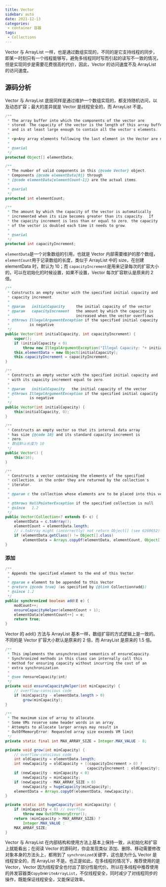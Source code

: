 ```yaml
---
title: Vector
sidebar: auto
date: 2021-12-13
categories:
 - container 容器
tags:
 - Collections
---
```


Vector 与 ArrayList 一样，也是通过数组实现的，不同的是它支持线程的同步，即某一时刻只有一个线程能够写，避免多线程同时写而引起的读写不一致的情况，但是实现同步是需要花费很高的代价，因此，Vector 的访问速度不及 ArrayList 的访问速度。

## 源码分析

Vector 与 ArrayList 底层同样是通过维护一个数组实现的，都支持随机访问，以及动态扩容；最大的差异就是 Vector 是线程安全的，而 ArrayList 不是。

``` java
/**
 * The array buffer into which the components of the vector are
 * stored. The capacity of the vector is the length of this array buffer,
 * and is at least large enough to contain all the vector's elements.
 *
 * <p>Any array elements following the last element in the Vector are null.
 *
 * @serial
 */
protected Object[] elementData;

/**
 * The number of valid components in this {@code Vector} object.
 * Components {@code elementData[0]} through
 * {@code elementData[elementCount-1]} are the actual items.
 *
 * @serial
 */
protected int elementCount;

/**
 * The amount by which the capacity of the vector is automatically
 * incremented when its size becomes greater than its capacity.  If
 * the capacity increment is less than or equal to zero, the capacity
 * of the vector is doubled each time it needs to grow.
 *
 * @serial
 */
protected int capacityIncrement;
```

`elementData`是一个对象数组的引用，也就是 Vector 内部需要维护的那个数组，`elementCount`用于记录数组的长度，类似于 ArrayList 中的 size，在创建 elementData 时，默认为 10；而 `capacityIncrement`是用来记录每次的扩容大小的，可以在初始化的时候设置，如果不设置，Vector 每次扩容默认是原来的 2 倍。

``` java
/**
 * Constructs an empty vector with the specified initial capacity and
 * capacity increment.
 *
 * @param   initialCapacity     the initial capacity of the vector
 * @param   capacityIncrement   the amount by which the capacity is
 *                              increased when the vector overflows
 * @throws IllegalArgumentException if the specified initial capacity
 *         is negative
 */
public Vector(int initialCapacity, int capacityIncrement) {
    super();
    if (initialCapacity < 0)
        throw new IllegalArgumentException("Illegal Capacity: "+ initialCapacity);
    this.elementData = new Object[initialCapacity];
    this.capacityIncrement = capacityIncrement;
}

/**
 * Constructs an empty vector with the specified initial capacity and
 * with its capacity increment equal to zero.
 *
 * @param   initialCapacity   the initial capacity of the vector
 * @throws IllegalArgumentException if the specified initial capacity
 *         is negative
 */
public Vector(int initialCapacity) {
    this(initialCapacity, 0);
}

/**
 * Constructs an empty vector so that its internal data array
 * has size {@code 10} and its standard capacity increment is
 * zero.
 * 数组默认长度为 10
 */
public Vector() {
    this(10);
}

/**
 * Constructs a vector containing the elements of the specified
 * collection, in the order they are returned by the collection's
 * iterator.
 *
 * @param c the collection whose elements are to be placed into this vector
 *
 * @throws NullPointerException if the specified collection is null
 * @since   1.2
 */
public Vector(Collection<? extends E> c) {
    elementData = c.toArray();
    elementCount = elementData.length;
    // c.toArray might (incorrectly) not return Object[] (see 6260652)
    if (elementData.getClass() != Object[].class)
        elementData = Arrays.copyOf(elementData, elementCount, Object[].class);
}
```

### 添加

``` java
/**
 * Appends the specified element to the end of this Vector.
 *
 * @param e element to be appended to this Vector
 * @return {@code true} (as specified by {@link Collection#add})
 * @since 1.2
 */
public synchronized boolean add(E e) {
    modCount++;
    ensureCapacityHelper(elementCount + 1);
    elementData[elementCount++] = e;
    return true;
}
```

Vector 的 add() 方法与 ArrayList 基本一样，数组扩容的方式逻辑上是一致的。不同的是 Vector 扩容大小默认是原来的 2 倍，而 ArrayList 是原来的 1.5 倍。

``` java
/**
 * This implements the unsynchronized semantics of ensureCapacity.
 * Synchronized methods in this class can internally call this
 * method for ensuring capacity without incurring the cost of an
 * extra synchronization.
 *
 * @see #ensureCapacity(int)
 */
private void ensureCapacityHelper(int minCapacity) {
    // overflow-conscious code
    if (minCapacity - elementData.length > 0)
        grow(minCapacity);
}
```

``` java
/**
 * The maximum size of array to allocate.
 * Some VMs reserve some header words in an array.
 * Attempts to allocate larger arrays may result in
 * OutOfMemoryError: Requested array size exceeds VM limit
 */
private static final int MAX_ARRAY_SIZE = Integer.MAX_VALUE - 8;

private void grow(int minCapacity) {
    // overflow-conscious code
    int oldCapacity = elementData.length;
    int newCapacity = oldCapacity + ((capacityIncrement > 0) ?
                                     capacityIncrement : oldCapacity);
    if (newCapacity - minCapacity < 0)
        newCapacity = minCapacity;
    if (newCapacity - MAX_ARRAY_SIZE > 0)
        newCapacity = hugeCapacity(minCapacity);
    elementData = Arrays.copyOf(elementData, newCapacity);
}

private static int hugeCapacity(int minCapacity) {
    if (minCapacity < 0) // overflow
        throw new OutOfMemoryError();
    return (minCapacity > MAX_ARRAY_SIZE) ?
        Integer.MAX_VALUE :
    MAX_ARRAY_SIZE;
}
```

Vector 与 ArrayList 在内部结构和使用方法上基本上保持一致，从初始化和扩容上就能看出；在阅读 Vector 的源码时，你会发现类似 添加、删除、移动需要修改对象本身的方法头上，都用到了 `synchronized`关键字，这也是为什么 Vector 是线程安全的，而 ArrayList 不是。也正是如此，在多线程的情况下，推荐使用的是 Vector，Vector 因为线程安全也付出了部分性能代价。所以在多线程中推荐使用的并发容器类`CopyOnWriteArrayList`，不仅线程安全，同时减少了对线程同步的操作，既能保证线程安全，又能保证效率。